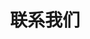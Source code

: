 ---
title: 联系我们

type: landing

sections:
  - block: contact
    content:
      title: 联系我们
      text: 
        
      email: shengguorui@ldu.edu.cn
      # phone: 888 888 88 88
      address:
        street: 芝罘区红旗中路186号
        city: 烟台市
        region: 山东省
        postcode: "264025"
        country: 中国
        country_code: CN
      coordinates:
        latitude: '37.520123'
        longitude: '121.354420'
      # directions: Enter Building 1 and take the stairs to Office 200 on Floor 2
      # office_hours:
      #   - 'Monday 10:00 to 13:00'
      #   - 'Wednesday 09:00 to 10:00'
      # appointment_url: 'https://calendly.com'
      contact_links:
       - icon: weixin
         icon_pack: fab
         name: 食品计算(Food Computing)小组公众号
         link: 'https://mp.weixin.qq.com/s/NSwdzOne7WQ72_jf9Y3ftg'
    
      # Automatically link email and phone or display as text?
      autolink: true
    
      # # Email form provider
      # form:
      #   provider: netlify
      #   netlify:
      #     # Enable CAPTCHA challenge to reduce spam?
      #     captcha: false
          
    design:
      columns: '1'

  - block: markdown
    content:
      title: 
      subtitle: ''
      text:
    design:
      columns: '1'
      background:
        image: 
          filename: Wechat_FoodComputing.png
          filters:
            brightness: 1
          parallax: false
          position: center
          size: contain
          text_color_light: true
      # spacing:
      #   padding: ['20px', '0', '20px', '0']
      # css_class: fullscreen
---